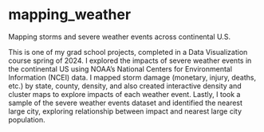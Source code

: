 # mapping_weather
Mapping storms and severe weather events across continental U.S.

This is one of my grad school projects, completed in a Data Visualization course spring of 2024. I explored the impacts of severe weather events in the continental US using NOAA’s National Centers for Environmental Information (NCEI) data.
I mapped storm damage (monetary, injury, deaths, etc.) by state, county, density, and also created interactive density and cluster maps to explore impacts of each weather event. Lastly, I took a sample of the severe weather events dataset and identified the nearest large city, exploring relationship between impact and nearest large city population.
